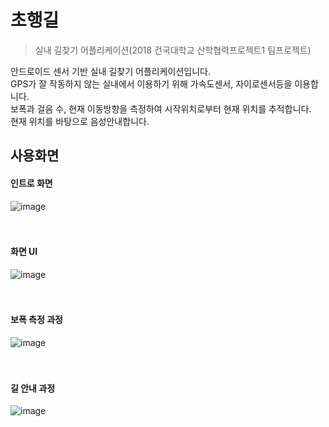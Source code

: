 # 초행길
> 실내 길찾기 어플리케이션(2018 건국대학교 산학협력프로젝트1 팀프로젝트)

안드로이드 센서 기반 실내 길찾기 어플리케이션입니다.<br>
GPS가 잘 작동하지 않는 실내에서 이용하기 위해 가속도센서, 자이로센서등을 이용합니다.<br>
보폭과 걸음 수, 현재 이동방향을 측정하여 시작위치로부터 현재 위치를 추적합니다.<br>
현재 위치를 바탕으로 음성안내합니다.<br>


## 사용화면
#### 인트로 화면<br>
![image](https://user-images.githubusercontent.com/37248023/55420735-b58d8080-55b2-11e9-8104-e97686e25f19.png)<br><br><br>

#### 화면 UI<br>
![image](https://user-images.githubusercontent.com/37248023/55420793-d2c24f00-55b2-11e9-96e7-83e837193e0b.png)<br><br><br>

#### 보폭 측정 과정<br>
![image](https://user-images.githubusercontent.com/37248023/55420925-0dc48280-55b3-11e9-9473-0f2b52ea1403.png)<br><br><br>

#### 길 안내 과정<br>
![image](https://user-images.githubusercontent.com/37248023/55420950-22087f80-55b3-11e9-9e47-8647250be281.png)<br><br><br>
